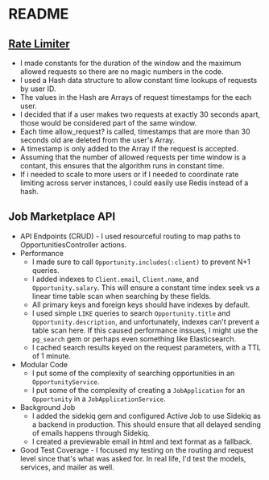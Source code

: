 # README

## [Rate Limiter](https://github.com/matt-g-adams/marketplace/blob/main/lib/rate_limiter.rb)

* I made constants for the duration of the window and the maximum allowed requests so there are no magic numbers in the code.
* I used a Hash data structure to allow constant time lookups of requests by user ID.
* The values in the Hash are Arrays of request timestamps for the each user.
* I decided that if a user makes two requests at exactly 30 seconds apart, those would be considered part of the same window.
* Each time allow_request? is called, timestamps that are more than 30 seconds old are deleted from the user's Array.
* A timestamp is only added to the Array if the request is accepted.
* Assuming that the number of allowed requests per time window is a contant, this ensures that the algorithm runs in constant time.
* If i needed to scale to more users or if I needed to coordinate rate limiting across server instances, I could easily use Redis instead of a hash.

## Job Marketplace API

* API Endpoints (CRUD) - I used resourceful routing to map paths to OpportunitiesController actions.
* Performance
    * I made sure to call `Opportunity.includes(:client)` to prevent N+1 queries.
    * I added indexes to `Client.email`, `Client.name`, and `Opportunity.salary`. This will ensure a constant time index seek vs a linear time table scan when searching by these fields.
    * All primary keys and foreign keys should have indexes by default.
    * I used simple `LIKE` queries to search `Opportunity.title` and `Opportunity.description`, and unfortunately, indexes can't prevent a table scan here. If this caused performance inssues, I might use the `pg_search` gem or perhaps even something like Elasticsearch.
    * I cached search results keyed on the request parameters, with a TTL of 1 minute.
* Modular Code
    * I put some of the complexity of searching opportunities in an `OpportunityService`.
    * I put some of the complexity of creating a `JobApplication` for an `Opportunity` in a `JobApplicationService`.
* Background Job
    * I added the sidekiq gem and configured Active Job to use Sidekiq as a backend in production. This should ensure that all delayed sending of emails happens through Sidekiq.
    * I created a previewable email in html and text format as a fallback.
* Good Test Coverage - I focused my testing on the routing and request level since that's what was asked for. In real life, I'd test the models, services, and mailer as well.
